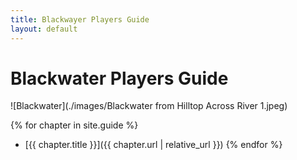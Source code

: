 ```yaml
---
title: Blackwayer Players Guide
layout: default
---
```


# Blackwater Players Guide
![Blackwater](./images/Blackwater from Hilltop Across River 1.jpeg)

{% for chapter in site.guide %}
* [{{ chapter.title }}]({{ chapter.url | relative_url }})
{% endfor %}
